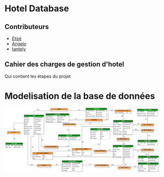# Hotel Database

## Contributeurs
 - [Elisé](https://github.com/Ngitangita)
 - [Angelo](https://github.com/Angelosolofonirina)
 - [tantely](https://github.com/Hevitriniavo)

## Cahier des charges de gestion d'hotel

Qui contient les étapes du projet

# Modelisation de la base de données

![ hotel DB ](./img/mcd.png "Elisé") 
